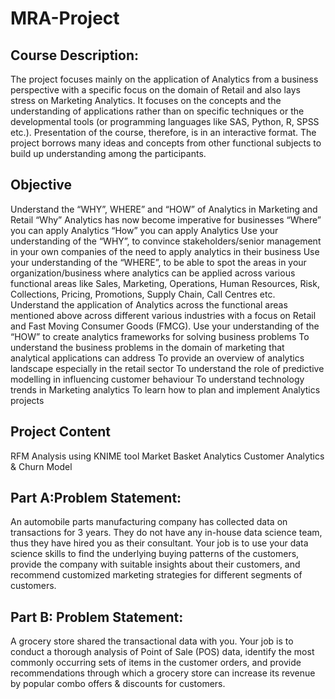 # MRA-Project


## Course Description:

The project focuses mainly on the application of Analytics from a business perspective with a specific focus on the domain of Retail and also lays stress on Marketing Analytics. It focuses on the concepts and the understanding of applications rather than on specific techniques or the developmental tools (or programming languages like SAS, Python, R, SPSS etc.). Presentation of the course, therefore, is in an interactive format. The project borrows many ideas and concepts from other functional subjects to build up understanding among the participants.

## Objective

Understand the “WHY”, WHERE” and “HOW” of Analytics in Marketing and Retail
“Why” Analytics has now become imperative for businesses
“Where” you can apply Analytics
“How” you can apply Analytics
Use your understanding of the “WHY”, to convince stakeholders/senior management in your own companies of the need to apply analytics in their business
Use your understanding of the “WHERE”, to be able to spot the areas in your organization/business where analytics can be applied across various functional areas like Sales, Marketing, Operations, Human Resources, Risk, Collections, Pricing, Promotions, Supply Chain, Call Centres etc.
Understand the application of Analytics across the functional areas mentioned above across different various industries with a focus on Retail and Fast Moving Consumer Goods (FMCG).
Use your understanding of the “HOW” to create analytics frameworks for solving business problems
To understand the business problems in the domain of marketing that analytical applications can address
To provide an overview of analytics landscape especially in the retail sector
To understand the role of predictive modelling in influencing customer behaviour
To understand technology trends in Marketing analytics
To learn how to plan and implement Analytics projects 

## Project Content

RFM Analysis using KNIME tool
Market Basket Analytics
Customer Analytics & Churn Model

## Part A:Problem Statement:

An automobile parts manufacturing company has collected data on transactions for 3 years. They do not have any in-house data science team, thus they have hired you as their consultant. Your job is to use your data science skills to find the underlying buying patterns of the customers, provide the company with suitable insights about their customers, and recommend customized marketing strategies for different segments of customers. 

## Part B: Problem Statement:

A grocery store shared the transactional data with you. Your job is to conduct a thorough analysis of Point of Sale (POS) data, identify the most commonly occurring sets of items in the customer orders, and provide recommendations through which a grocery store can increase its revenue by popular combo offers & discounts for customers.
